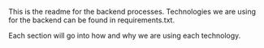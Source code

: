 This is the readme for the backend processes. Technologies we are using for the backend can be found in requirements.txt.

Each section will go into how and why we are using each technology. 